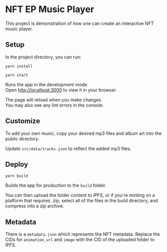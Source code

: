 # NFT EP Music Player

This project is demonstration of how one can create an interactive NFT music player.

## Setup

In the project directory, you can run:

`yarn install`

`yarn start`

Runs the app in the development mode.\
Open [http://localhost:3000](http://localhost:3000) to view it in your browser.

The page will reload when you make changes.\
You may also see any lint errors in the console.

## Customize

To add your own music, copy your desired mp3 files and album art into the public directory.

Update `src/data/tracks.json` to reflect the added mp3 files.

## Deploy

`yarn build`

Builds the app for production to the `build` folder.

You can then upload the folder content to IPFS, or if you're minting on a platform that requires .zip, select all of the files in the build directory, and compress into a zip archive.

## Metadata

There is a `metadata.json` which represents the NFT metadata. Replace the CIDs for `animation_url` and `image` with the CID of the uploaded folder to IPFS.
